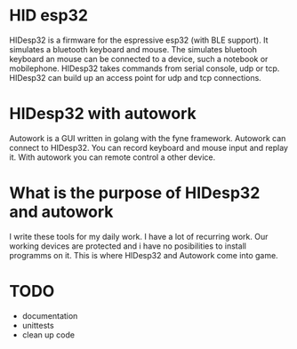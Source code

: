 # HID esp32
HIDesp32 is a firmware for the espressive esp32 (with BLE support).
It simulates a bluetooth keyboard and mouse. The simulates bluetooh keyboard an mouse can be connected to a device, such a notebook or mobilephone.
HIDesp32 takes commands from serial console, udp or tcp.
HIDesp32 can build up an access point for udp and tcp connections.

# HIDesp32 with autowork
Autowork is a GUI written in golang with the fyne framework. Autowork can connect to HIDesp32.
You can record keyboard and mouse input and replay it.
With autowork you can remote control a other device.

# What is the purpose of HIDesp32 and autowork
I write these tools for my daily work.
I have a lot of recurring work. Our working devices are protected and i have no posibilities to install programms on it.
This is where HIDesp32 and Autowork come into game.

# TODO
- documentation
- unittests
- clean up code